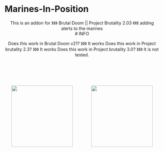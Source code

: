 # Marines-In-Position
<div align="center">
This is an addon for 》》》 Brutal Doom || Project Brutality 2.03 《《《 adding alerts to the marines <br>
</a>
# INFO

Does this work in Brutal Doom v21?        》》》 It works
Does this work in Project brutality 2.3?  》》》 It works 
Does this work in Project brutality 3.0?  》》》 It is not tested.

# ⠀

<div align="center">
<img src="https://user-images.githubusercontent.com/78381898/109348909-c09ec900-783a-11eb-8ad5-bf5dad9f3b5d.png" wight="200" height="200" />
⠀ ⠀ ⠀ ⠀ <img src="https://user-images.githubusercontent.com/78381898/109349341-68b49200-783b-11eb-846a-07873b3ccf33.jpg" wight="200" height="200" />
</a>

# ⠀
